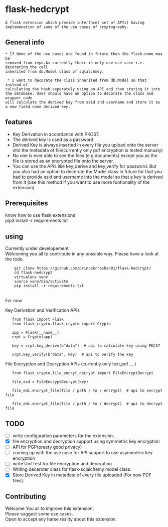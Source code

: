 # flask-hedcrypt
     
      
  	A flask extension which provide interface( set of APIs) having implemenation of some of the use cases of cryptography.  
      
## General info

	* If None of the use cases are found in future then the flask-name may be 
	removed from repo.As currently their is only one use case i.e. decorating the call 
	inherited from db.Model class of sqlalchmey.
	
	 * I want to decorate the class inherited from db.Model so that instead of 
	calculating the hash seperately using an API and then storing it into 
	the database. User should have an option to decorate the class and wrapper code 
	will calculate the derived key from ssid and username and store it as a new field name derived key.   
      
**features**
-----------

*  Key Derivation in accordance with PKCS7.
*  The derived key is used as a password. 
*  Derived Key is always inserted in every file you upload onto the server into the metadata of file(currently only pdf encryption is tested manualy)
*  No one is ever able to see the files (e.g documents) except you as the file is stored as an encrypted file onto the server.
*  You can use the APIs like key_derive and key_verify for password. But you also had an option to decerote the Model class in future for that you  had to provide ssid and username into the model so that a key is derived from it (use this method if you want to use more funtionality of the extension).


**Prerequisites**
------------------

know how to use flask extensions
<br>
pip3 install -r requirements.txt



**using** 
--------  

 Currently under developement <br>
 Welcoming you all to contribute in any possible way.
 Please have a look at the todo.  

 
	    git clone https://github.com/princekrroshan01/flask-hedcrypt/
	    cd flask-hedcrypt
	    virtualenv venv
	    source venv/bin/activate
	    pip install -r requirements.txt

 <br>
 For now

 Key Derivation and Verification APIs
 ```
	from flask import Flask
	from flask_crypto.flask_crypto import Crypto
	
	app = Flask(__name__)
	crpt = Crypto(app)

	key = crpt.key_derive(b"data")  # api to calculate key using PKCS7

	crpt.key_verify(b"data", key)  # api to verify the key
 
 ```
 File Encryption and Decryption APIs (currently only text,pdf ,...) 

 ```
	from flask_crypto.file_encryt_decrypt import FileEncryptDecrypt

	file_ecd = FileEncryptDecrypt(key)

	file_edc.encrypt_file(file / path / to / encrypt)  # api to encrypt file

	file_edc.encrypt_file(file / path / to / decrypt)  # api to decrypt file
 ```
 
    
**TODO**
---------

- [ ] write configuration parameters for the extension.
- [x] file encryption and decryption support using symmetric key encryption
- [ ] API for PGP(preety good privacy)
- [ ] coming up with the use case for API support to use asymmetric key encryption
- [ ] write UnitTest for file encryption and decryption
- [ ] Writing deceroter class for flask-sqlalchemy model class.
- [x] Store Derived Key in metadata of every file uploaded (For now PDF files). 

**Contributing**
----------------
Welcome You all to improve this extension. 
<br>
Please suggest some use cases.
<br>
Open to accept any harse reality about this extension.


